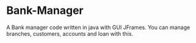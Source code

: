 # Bank-Manager
A Bank manager code written in java with GUI JFrames. You can manage branches, customers, accounts and loan with this.
